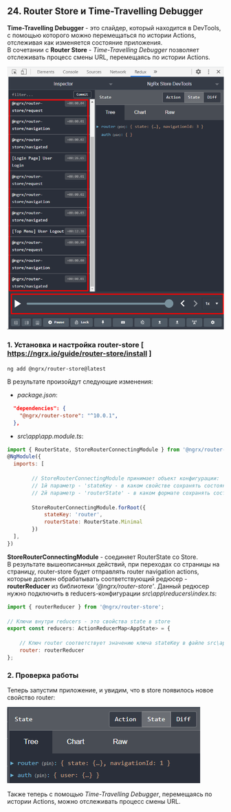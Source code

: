 ## 24. Router Store и Time-Travelling Debugger

**Time-Travelling Debugger** - это слайдер, который находится в DevTools, с помощью которого можно перемещаться по истории Actions, отслеживая как изменяется состояние приложения.   
В сочетании с **Router Store** - *Time-Travelling Debugger* позволяет отслеживать процесс смены URL, перемещаясь по истории Actions.

![](./img/24.1.png)


### 1. Установка и настройка router-store [ https://ngrx.io/guide/router-store/install ]

`ng add @ngrx/router-store@latest`   

В результате произойдут следующие изменения:   

- *package.json*:
```json
  "dependencies": {
    "@ngrx/router-store": "^10.0.1",
  },
```

- *src\app\app.module.ts*:
```js
import { RouterState, StoreRouterConnectingModule } from '@ngrx/router-store';
@NgModule({
  imports: [

		// StoreRouterConnectingModule принимает объект конфигурации:
		// 1й параметр - 'stateKey - в каком свойстве сохранять состояние роутера внутри store - в свойстве 'router'
		// 2й параметр - 'routerState' - в каком формате сохранять состояние роутера - Minimal или Full

		StoreRouterConnectingModule.forRoot({
			stateKey: 'router',
			routerState: RouterState.Minimal
		})
  ],
})
```

**StoreRouterConnectingModule** - cоединяет RouterState со Store.   
В результате вышеописанных действий, при переходах со страницы на страницу, router-store будет отправлять router navigation actions, которые должен обрабатывать соответствующий редюсер - **routerReducer** из библиотеки *'@ngrx/router-store'*. Данный редюсер нужно подключить в reducers-конфигурации *src\app\reducers\index.ts*:

```js
import { routerReducer } from '@ngrx/router-store';

// Ключи внутри reducers - это свойства state в store 
export const reducers: ActionReducerMap<AppState> = {

	// Ключ router соответствует значению ключа stateKey в файле src\app\app.module.ts, который мы задали выше 
	router: routerReducer
};
```

### 2. Проверка работы 

Теперь запустим приложение, и увидим, что в store появилось новое свойство router:

![](./img/24.2.png)

Также теперь с помощью *Time-Travelling Debugger*, перемещаясь по истории Actions, можно отслеживать процесс смены URL.